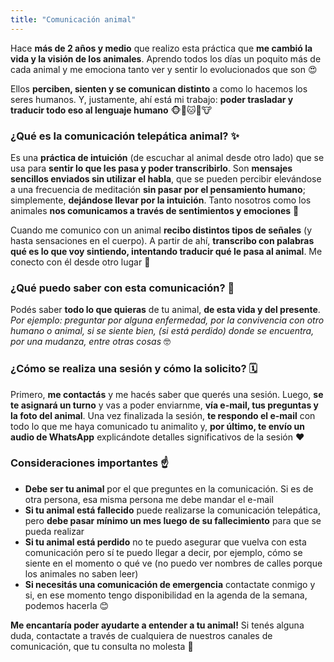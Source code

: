 ```yaml
---
title: "Comunicación animal"
---
```


Hace **más de 2 años y medio** que realizo esta práctica que **me cambió la vida y la visión de los animales**. Aprendo todos los días un poquito más de cada animal y me emociona tanto ver y sentir lo evolucionados que son 😍

Ellos **perciben, sienten y se comunican distinto** a como lo hacemos los seres humanos. Y, justamente, ahí está mi trabajo: **poder trasladar y traducir todo eso al lenguaje humano** 🐵🦊🐱🦓🐮

### ¿Qué es la comunicación telepática animal? ✨

Es una **práctica de intuición** (de escuchar al animal desde otro lado) que se usa para **sentir lo que les pasa y poder transcribirlo**. Son **mensajes sencillos enviados sin utilizar el habla**, que se pueden percibir elevándose a una frecuencia de meditación **sin pasar por el pensamiento humano**; simplemente, **dejándose llevar por la intuición**. Tanto nosotros como los animales **nos comunicamos a través de sentimientos y emociones** 🤗

Cuando me comunico con un animal **recibo distintos tipos de señales** (y hasta sensaciones en el cuerpo). A partir de ahí, **transcribo con palabras qué es lo que voy sintiendo, intentando traducir qué le pasa al animal**. Me conecto con él desde otro lugar 🤩

### ¿Qué puedo saber con esta comunicación? 🔮

Podés saber **todo lo que quieras** de tu animal, **de esta vida y del presente**. *Por ejemplo: preguntar por alguna enfermedad, por la convivencia con otro humano o animal, si se siente bien, (si está perdido) donde se encuentra, por una mudanza, entre otras cosas* 🤓

### ¿Cómo se realiza una sesión y cómo la solicito? 🗓️

Primero, **me contactás** y me hacés saber que querés una sesión. Luego, **se te asignará un turno** y vas a poder enviarnme, **vía e-mail, tus preguntas y la foto del animal**. Una vez finalizada la sesión, **te respondo el e-mail** con todo lo que me haya comunicado tu animalito y, **por último, te envío un audio de WhatsApp** explicándote detalles significativos de la sesión ❤

### Consideraciones importantes ☝️

- **Debe ser tu animal** por el que preguntes en la comunicación. Si es de otra persona, esa misma persona me debe mandar el e-mail
- **Si tu animal está fallecido** puede realizarse la comunicación telepática, pero **debe pasar mínimo un mes luego de su fallecimiento** para que se pueda realizar
- **Si tu animal está perdido** no te puedo asegurar que vuelva con esta comunicación pero sí te puedo llegar a decir, por ejemplo, cómo se siente en el momento o qué ve (no puedo ver nombres de calles porque los animales no saben leer)
- **Si necesitás una comunicación de emergencia** contactate conmigo y si, en ese momento tengo disponibilidad en la agenda de la semana, podemos hacerla 😊

**Me encantaría poder ayudarte a entender a tu animal!** Si tenés alguna duda, contactate a través de cualquiera de nuestros canales de comunicación, que tu consulta no molesta 🥰
